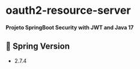 # oauth2-resource-server
#### Projeto SpringBoot Security with JWT and Java 17

## 🌱 Spring Version
- 2.7.4